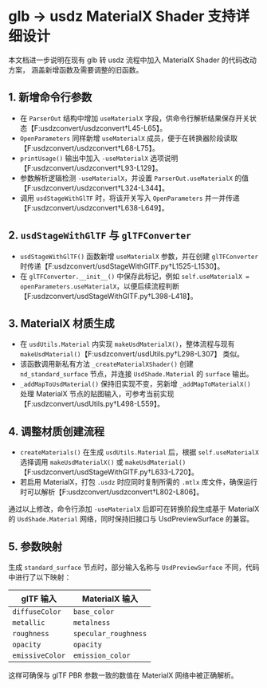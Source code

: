 # glb -> usdz MaterialX Shader 支持详细设计

本文档进一步说明在现有 glb 转 usdz 流程中加入 MaterialX Shader 的代码改动方案，
涵盖新增函数及需要调整的旧函数。

## 1. 新增命令行参数
- 在 `ParserOut` 结构中增加 `useMaterialX` 字段，供命令行解析结果保存开关状态【F:usdzconvert/usdzconvert†L45-L65】。
- `OpenParameters` 同样新增 `useMaterialX` 成员，便于在转换器阶段读取【F:usdzconvert/usdzconvert†L68-L75】。
- `printUsage()` 输出中加入 `-useMaterialX` 选项说明【F:usdzconvert/usdzconvert†L93-L129】。
- 参数解析逻辑检测 `-useMaterialX`，并设置 `ParserOut.useMaterialX` 的值【F:usdzconvert/usdzconvert†L324-L344】。
- 调用 `usdStageWithGlTF` 时，将该开关写入 `OpenParameters` 并一并传递【F:usdzconvert/usdzconvert†L638-L649】。

## 2. `usdStageWithGlTF` 与 `glTFConverter`
- `usdStageWithGlTF()` 函数新增 `useMaterialX` 参数，并在创建 `glTFConverter` 时传递【F:usdzconvert/usdStageWithGlTF.py†L1525-L1530】。
- 在 `glTFConverter.__init__()` 中保存此标记，例如 `self.useMaterialX = openParameters.useMaterialX`，以便后续流程判断【F:usdzconvert/usdStageWithGlTF.py†L398-L418】。

## 3. MaterialX 材质生成
 - 在 `usdUtils.Material` 内实现 `makeUsdMaterialX()`，整体流程与现有 `makeUsdMaterial()`【F:usdzconvert/usdUtils.py†L298-L307】 类似。
  - 该函数调用新私有方法 `_createMaterialXShader()` 创建 `nd_standard_surface` 节点，并连接 `UsdShade.Material` 的 `surface` 输出。
 - `_addMapToUsdMaterial()` 保持旧实现不变，另新增 `_addMapToMaterialX()` 处理 MaterialX 节点的贴图输入，可参考当前实现【F:usdzconvert/usdUtils.py†L498-L559】。

## 4. 调整材质创建流程
- `createMaterials()` 在生成 `usdUtils.Material` 后，根据 `self.useMaterialX` 选择调用 `makeUsdMaterialX()` 或 `makeUsdMaterial()`【F:usdzconvert/usdStageWithGlTF.py†L633-L720】。
 - 若启用 MaterialX，打包 `.usdz` 时应同时复制所需的 `.mtlx` 库文件，确保运行时可以解析【F:usdzconvert/usdzconvert†L802-L806】。

通过以上修改，命令行添加 `-useMaterialX` 后即可在转换阶段生成基于 MaterialX 的 `UsdShade.Material` 网络，同时保持旧接口与 UsdPreviewSurface 的兼容。

## 5. 参数映射
生成 `standard_surface` 节点时，部分输入名称与 `UsdPreviewSurface` 不同，代码中进行了以下映射：

| glTF 输入 | MaterialX 输入 |
|-----------|----------------|
| `diffuseColor` | `base_color` |
| `metallic` | `metalness` |
| `roughness` | `specular_roughness` |
| `opacity` | `opacity` |
| `emissiveColor` | `emission_color` |

这样可确保与 glTF PBR 参数一致的数值在 MaterialX 网络中被正确解析。
